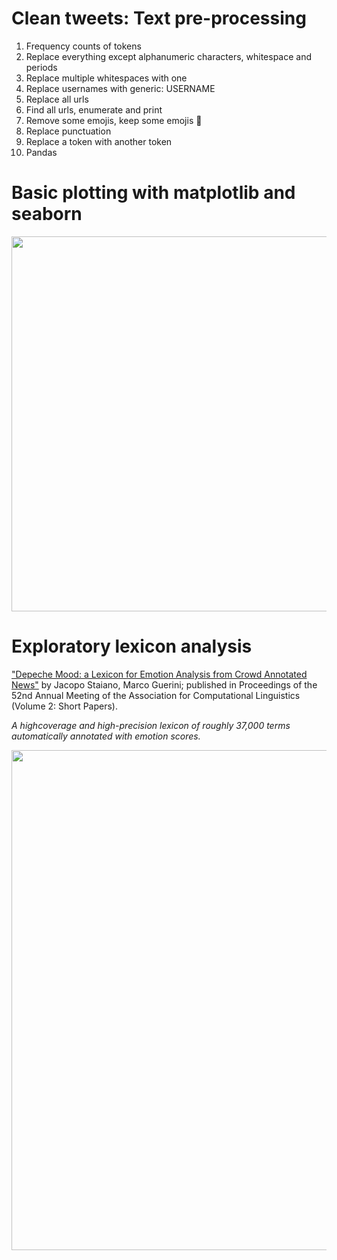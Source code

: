 # Clean tweets: Text pre-processing

1. Frequency counts of tokens
2. Replace everything except alphanumeric characters, whitespace and periods
3. Replace multiple whitespaces with one
4. Replace usernames with generic: USERNAME
5. Replace all urls
6. Find all urls, enumerate and print
7. Remove some emojis, keep some emojis 🤣
8. Replace punctuation
9. Replace a token with another token
10. Pandas

# Basic plotting with matplotlib and seaborn

<p align="left">
  <img src="https://github.com/suzana-ilic/misc/blob/master/images/plots.png" width="600"></p>

# Exploratory lexicon analysis

["Depeche Mood: a Lexicon for Emotion Analysis from Crowd Annotated News"](https://www.aclweb.org/anthology/P14-2070/) by Jacopo Staiano, Marco Guerini; published in Proceedings of the 52nd Annual Meeting of the Association for Computational Linguistics (Volume 2: Short Papers).

*A highcoverage and high-precision lexicon of roughly 37,000 terms automatically annotated with emotion scores.*

<p align="left">
  <img src="https://github.com/suzana-ilic/misc/blob/master/images/lexicon.png" width="800"></p>
